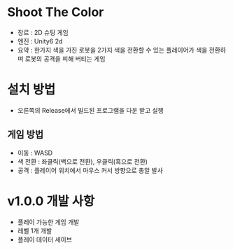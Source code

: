 # Shoot The Color
- 장르 : 2D 슈팅 게임
- 엔진 : Unity6 2d
- 요약 : 한가지 색을 가진 로봇을 2가지 색을 전환할 수 있는 플레이어가 색을 전환하며 로봇의 공격을 피해 버티는 게임

# 설치 방법
- 오른쪽의 Release에서 빌드된 프로그램을 다운 받고 실행

## 게임 방법
- 이동 : WASD
- 색 전환 : 좌클릭(백으로 전환), 우클릭(흑으로 전환)
- 공격 : 플레이어 위치에서 마우스 커서 방향으로 총알 발사

# v1.0.0 개발 사항
- 플레이 가능한 게임 개발
- 레벨 1개 개발
- 플레이 데이터 세이브
